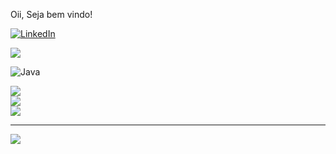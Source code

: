 Oii, Seja bem vindo!

[![LinkedIn](https://img.shields.io/badge/LinkedIn-%230077B5.svg?logo=linkedin&logoColor=white)](https://linkedin.com/in/milenasimione) 


<img src="https://cdn.jsdelivr.net/gh/devicons/devicon@latest/icons/threedsmax/threedsmax-original.svg" />
          
![Java](https://img.shields.io/badge/java-%23ED8B00.svg?style=for-the-badge&logo=openjdk&logoColor=white)


![](https://github-readme-stats.vercel.app/api?username=MilenaSimionee&theme=radical&hide_border=false&include_all_commits=false&count_private=false)<br/>
![](https://github-readme-streak-stats.herokuapp.com/?user=MilenaSimionee&theme=radical&hide_border=false)<br/>
![](https://github-readme-stats.vercel.app/api/top-langs/?username=MilenaSimionee&theme=radical&hide_border=false&include_all_commits=false&count_private=false&layout=compact)

---
[![](https://visitcount.itsvg.in/api?id=MilenaSimionee&icon=0&color=0)](https://visitcount.itsvg.in)

<!-- Proudly created with GPRM ( https://gprm.itsvg.in ) -->
